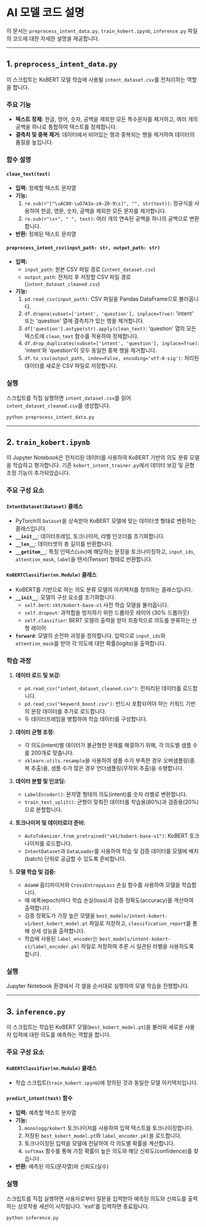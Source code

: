 # AI 모델 코드 설명

이 문서는 `preprocess_intent_data.py`, `train_kobert.ipynb`, `inference.py` 파일의 코드에 대한 자세한 설명을 제공합니다.

---

## 1. `preprocess_intent_data.py`

이 스크립트는 KoBERT 모델 학습에 사용될 `intent_dataset.csv`를 전처리하는 역할을 합니다.

### 주요 기능

- **텍스트 정제:** 한글, 영어, 숫자, 공백을 제외한 모든 특수문자를 제거하고, 여러 개의 공백을 하나로 통합하여 텍스트를 정제합니다.
- **결측치 및 중복 제거:** 데이터에서 비어있는 행과 중복되는 행을 제거하여 데이터의 품질을 높입니다.

### 함수 설명

#### `clean_text(text)`

- **입력:** 정제할 텍스트 문자열
- **기능:**
    1. `re.sub(r"[^\uAC00-\uD7A3a-zA-Z0-9\s]", "", str(text))`: 정규식을 사용하여 한글, 영문, 숫자, 공백을 제외한 모든 문자를 제거합니다.
    2. `re.sub(r"\s+", " ", text)`: 여러 개의 연속된 공백을 하나의 공백으로 변환합니다.
- **반환:** 정제된 텍스트 문자열

#### `preprocess_intent_csv(input_path: str, output_path: str)`

- **입력:**
    - `input_path`: 원본 CSV 파일 경로 (`intent_dataset.csv`)
    - `output_path`: 전처리 후 저장할 CSV 파일 경로 (`intent_dataset_cleaned.csv`)
- **기능:**
    1. `pd.read_csv(input_path)`: CSV 파일을 Pandas DataFrame으로 불러옵니다.
    2. `df.dropna(subset=['intent', 'question'], inplace=True)`: 'intent' 또는 'question' 열에 결측치가 있는 행을 제거합니다.
    3. `df['question'].astype(str).apply(clean_text)`: 'question' 열의 모든 텍스트에 `clean_text` 함수를 적용하여 정제합니다.
    4. `df.drop_duplicates(subset=['intent', 'question'], inplace=True)`: 'intent'와 'question'이 모두 동일한 중복 행을 제거합니다.
    5. `df.to_csv(output_path, index=False, encoding='utf-8-sig')`: 처리된 데이터를 새로운 CSV 파일로 저장합니다.

### 실행

스크립트를 직접 실행하면 `intent_dataset.csv`를 읽어 `intent_dataset_cleaned.csv`를 생성합니다.

```bash
python preprocess_intent_data.py
```

---

## 2. `train_kobert.ipynb`

이 Jupyter Notebook은 전처리된 데이터를 사용하여 KoBERT 기반의 의도 분류 모델을 학습하고 평가합니다. 기존 `kobert_intent_trainer.py`에서 데이터 보강 및 균형 조정 기능이 추가되었습니다.

### 주요 구성 요소

#### `IntentDataset(Dataset)` 클래스

- PyTorch의 `Dataset`을 상속받아 KoBERT 모델에 맞는 데이터셋 형태로 변환하는 클래스입니다.
- **`__init__`**: 데이터프레임, 토크나이저, 라벨 인코더를 초기화합니다.
- **`__len__`**: 데이터셋의 총 길이를 반환합니다.
- **`__getitem__`**: 특정 인덱스(`idx`)에 해당하는 문장을 토크나이징하고, `input_ids`, `attention_mask`, `label`을 텐서(Tensor) 형태로 반환합니다.

#### `KoBERTClassifier(nn.Module)` 클래스

- KoBERT를 기반으로 하는 의도 분류 모델의 아키텍처를 정의하는 클래스입니다.
- **`__init__`**: 모델의 구성 요소를 초기화합니다.
    - `self.bert`: `skt/kobert-base-v1` 사전 학습 모델을 불러옵니다.
    - `self.dropout`: 과적합을 방지하기 위한 드롭아웃 레이어 (30% 드롭아웃)
    - `self.classifier`: BERT 모델의 출력을 받아 최종적으로 의도를 분류하는 선형 레이어
- **`forward`**: 모델의 순전파 과정을 정의합니다. 입력으로 `input_ids`와 `attention_mask`를 받아 각 의도에 대한 확률(logits)을 출력합니다.

### 학습 과정

1.  **데이터 로드 및 보강:**
    - `pd.read_csv("intent_dataset_cleaned.csv")`: 전처리된 데이터를 로드합니다.
    - `pd.read_csv("keyword_boost.csv")`: 반드시 포함되어야 하는 키워드 기반의 문장 데이터를 추가로 로드합니다.
    - 두 데이터프레임을 병합하여 학습 데이터를 구성합니다.

2.  **데이터 균형 조정:**
    - 각 의도(intent)별 데이터가 불균형한 문제를 해결하기 위해, 각 의도별 샘플 수를 200개로 맞춥니다.
    - `sklearn.utils.resample`을 사용하여 샘플 수가 부족한 경우 오버샘플링(중복 추출)을, 샘플 수가 많은 경우 언더샘플링(무작위 추출)을 수행합니다.

3.  **데이터 분할 및 인코딩:**
    - `LabelEncoder()`: 문자열 형태의 의도(intent)를 숫자 라벨로 변환합니다.
    - `train_test_split()`: 균형이 맞춰진 데이터를 학습용(80%)과 검증용(20%)으로 분할합니다.

4.  **토크나이저 및 데이터로더 준비:**
    - `AutoTokenizer.from_pretrained("skt/kobert-base-v1")`: KoBERT 토크나이저를 로드합니다.
    - `IntentDataset`과 `DataLoader`를 사용하여 학습 및 검증 데이터를 모델에 배치(batch) 단위로 공급할 수 있도록 준비합니다.

5.  **모델 학습 및 검증:**
    - `AdamW` 옵티마이저와 `CrossEntropyLoss` 손실 함수를 사용하여 모델을 학습합니다.
    - 매 에폭(epoch)마다 학습 손실(loss)과 검증 정확도(accuracy)를 계산하여 출력합니다.
    - 검증 정확도가 가장 높은 모델을 `best_models/intent-kobert-v1/best_kobert_model.pt` 파일로 저장하고, `classification_report`를 통해 상세 성능을 출력합니다.
    - 학습에 사용된 `label_encoder`는 `best_models/intent-kobert-v1/label_encoder.pkl` 파일로 저장하여 추론 시 일관된 라벨을 사용하도록 합니다.

### 실행

Jupyter Notebook 환경에서 각 셀을 순서대로 실행하여 모델 학습을 진행합니다.

---

## 3. `inference.py`

이 스크립트는 학습된 KoBERT 모델(`best_kobert_model.pt`)을 불러와 새로운 사용자 입력에 대한 의도를 예측하는 역할을 합니다.

### 주요 구성 요소

#### `KoBERTClassifier(nn.Module)` 클래스

- 학습 스크립트(`train_kobert.ipynb`)에 정의된 것과 동일한 모델 아키텍처입니다.

#### `predict_intent(text)` 함수

- **입력:** 예측할 텍스트 문자열
- **기능:**
    1. `monologg/kobert` 토크나이저를 사용하여 입력 텍스트를 토크나이징합니다.
    2. 저장된 `best_kobert_model.pt`와 `label_encoder.pkl`을 로드합니다.
    3. 토크나이징된 입력을 모델에 전달하여 각 의도별 확률을 계산합니다.
    4. `softmax` 함수를 통해 가장 확률이 높은 의도와 해당 신뢰도(confidence)를 찾습니다.
- **반환:** 예측된 의도(문자열)와 신뢰도(실수)

### 실행

스크립트를 직접 실행하면 사용자로부터 질문을 입력받아 예측된 의도와 신뢰도를 출력하는 상호작용 세션이 시작됩니다. 'exit'를 입력하면 종료됩니다.

```bash
python inference.py
```

